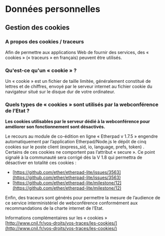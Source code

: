 # Données personnelles

## Gestion des cookies

### A propos des cookies / traceurs

Afin de permettre aux applications Web de fournir des services, des « cookies » (« traceurs » en français) peuvent être utilisés.

### Qu'est-ce qu'un « cookie » ?

Un « cookie » est un fichier de taille limitée, généralement constitué de lettres et de chiffres, envoyé
par le serveur internet au fichier cookie du navigateur situé sur le disque dur de votre ordinateur.

### Quels types de « cookies » sont utilisés par la webconférence de l’Etat ?

**Les cookies utilisables par le serveur dédié à la webconférence pour améliorer son fonctionnement sont désactivés.**

Le recours au module de co-édition en ligne « Etherpad v 1.7.5 » engendre automatiquement par l’application Etherpad/Node.js  le dépôt de cinq cookies sur le poste client  (express_sid, io, language, prefs, token) .
Certains de ces cookies ne comportent pas l’attribut « secure ».
Ce point signalé à la communauté sera corrigé dès la V 1.8 qui permettra de désactiver en totalité ces cookies :

* [https://github.com/ether/etherpad-lite/issues/3563](https://github.com/ether/etherpad-lite/issues/3563)
* [https://github.com/ether/etherpad-lite/milestone/12](https://github.com/ether/etherpad-lite/milestone/12)

Enfin, des traceurs sont générés pour permettre la mesure de l’audience de ce service interministériel de webconférence conformément aux recommandations de la charte internet de l’Etat.

Informations complémentaires sur les « cookies »   
[http://www.cnil.fr/vos-droits/vos-traces/les-cookies/](http://www.cnil.fr/vos-droits/vos-traces/les-cookies/)
